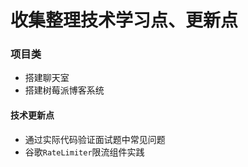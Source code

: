 # 收集整理技术学习点、更新点

### 项目类

- 搭建聊天室
- 搭建树莓派博客系统



#### 技术更新点

- 通过实际代码验证面试题中常见问题
- 谷歌`RateLimiter`限流组件实践